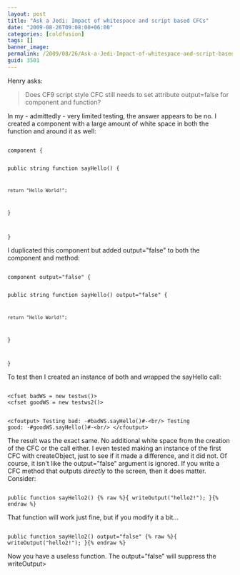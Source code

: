 ```yaml
---
layout: post
title: "Ask a Jedi: Impact of whitespace and script based CFCs"
date: "2009-08-26T09:08:00+06:00"
categories: [coldfusion]
tags: []
banner_image: 
permalink: /2009/08/26/Ask-a-Jedi-Impact-of-whitespace-and-script-based-CFCs
guid: 3501
---
```


Henry asks:

<blockquote>
Does CF9 script style CFC still needs to set attribute output=false for component and function?
</blockquote>

In my - admittedly - very limited testing, the answer appears to be no. I created a component with a large amount of white space in both the function and around it as well:
<!--more-->
<code>
component {


public string function sayHello() {











	return "Hello World!";

}


}
</code>

I duplicated this component but added output="false" to both the component and method:

<code>
component output="false" {


public string function sayHello() output="false" {











	return "Hello World!";

}


}
</code>

To test then I created an instance of both and wrapped the sayHello call:

<code>
&lt;cfset badWS = new testws()&gt;
&lt;cfset goodWS = new testws2()&gt;

&lt;cfoutput&gt;
Testing bad: -#badWS.sayHello()#-&lt;br/&gt;
Testing good: -#goodWS.sayHello()#-&lt;br/&gt;
&lt;/cfoutput&gt;
</code>

The result was the exact same. No additional white space from the creation of the CFC or the call either. I even tested making an instance of the first CFC with createObject, just to see if it made a difference, and it did not. Of course, it isn't like the output="false" argument is ignored. If you write a CFC method that outputs <i>directly</i> to the screen, then it does matter. Consider:

<code>
public function sayHello2() {% raw %}{ writeOutput("hello2!"); }{% endraw %}
</code>

That function will work just fine, but if you modify it a bit...

<code>
public function sayHello2() output="false" {% raw %}{ writeOutput("hello2!"); }{% endraw %}
</code>

Now you have a useless function. The output="false" will suppress the writeOutput>